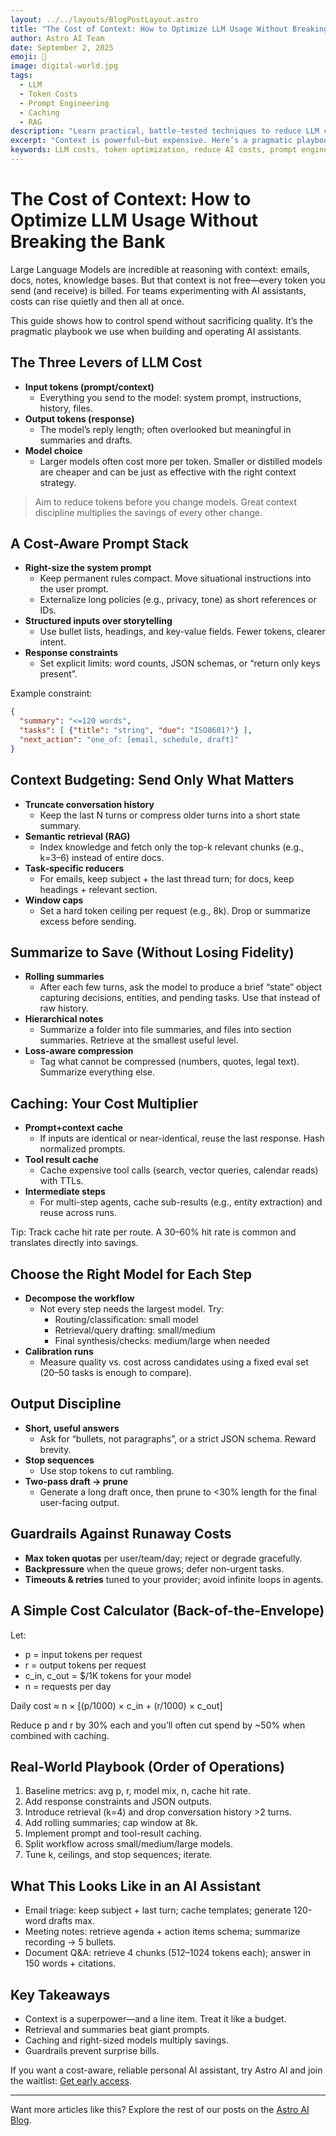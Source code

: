 ```yaml
---
layout: ../../layouts/BlogPostLayout.astro
title: "The Cost of Context: How to Optimize LLM Usage Without Breaking the Bank"
author: Astro AI Team
date: September 2, 2025
emoji: 💸
image: digital-world.jpg
tags:
  - LLM
  - Token Costs
  - Prompt Engineering
  - Caching
  - RAG
description: "Learn practical, battle-tested techniques to reduce LLM costs while improving reliability: context budgeting, caching, summaries, retrieval, and more."
excerpt: "Context is powerful—but expensive. Here’s a pragmatic playbook to keep quality high while cutting LLM costs across prompts, context windows, and inference."
keywords: LLM costs, token optimization, reduce AI costs, prompt engineering, context window, RAG, caching for LLMs, Astro AI blog
---
```


# The Cost of Context: How to Optimize LLM Usage Without Breaking the Bank

Large Language Models are incredible at reasoning with context: emails, docs, notes, knowledge bases. But that context is not free—every token you send (and receive) is billed. For teams experimenting with AI assistants, costs can rise quietly and then all at once.

This guide shows how to control spend without sacrificing quality. It’s the pragmatic playbook we use when building and operating AI assistants.

## The Three Levers of LLM Cost

- **Input tokens (prompt/context)**
  - Everything you send to the model: system prompt, instructions, history, files.
- **Output tokens (response)**
  - The model’s reply length; often overlooked but meaningful in summaries and drafts.
- **Model choice**
  - Larger models often cost more per token. Smaller or distilled models are cheaper and can be just as effective with the right context strategy.

> Aim to reduce tokens before you change models. Great context discipline multiplies the savings of every other change.

## A Cost-Aware Prompt Stack

- **Right-size the system prompt**
  - Keep permanent rules compact. Move situational instructions into the user prompt.
  - Externalize long policies (e.g., privacy, tone) as short references or IDs.
- **Structured inputs over storytelling**
  - Use bullet lists, headings, and key-value fields. Fewer tokens, clearer intent.
- **Response constraints**
  - Set explicit limits: word counts, JSON schemas, or “return only keys present”.

Example constraint:

```json
{
  "summary": "<=120 words",
  "tasks": [ {"title": "string", "due": "ISO8601?"} ],
  "next_action": "one_of: [email, schedule, draft]"
}
```

## Context Budgeting: Send Only What Matters

- **Truncate conversation history**
  - Keep the last N turns or compress older turns into a short state summary.
- **Semantic retrieval (RAG)**
  - Index knowledge and fetch only the top-k relevant chunks (e.g., k=3–6) instead of entire docs.
- **Task-specific reducers**
  - For emails, keep subject + the last thread turn; for docs, keep headings + relevant section.
- **Window caps**
  - Set a hard token ceiling per request (e.g., 8k). Drop or summarize excess before sending.

## Summarize to Save (Without Losing Fidelity)

- **Rolling summaries**
  - After each few turns, ask the model to produce a brief “state” object capturing decisions, entities, and pending tasks. Use that instead of raw history.
- **Hierarchical notes**
  - Summarize a folder into file summaries, and files into section summaries. Retrieve at the smallest useful level.
- **Loss-aware compression**
  - Tag what cannot be compressed (numbers, quotes, legal text). Summarize everything else.

## Caching: Your Cost Multiplier

- **Prompt+context cache**
  - If inputs are identical or near-identical, reuse the last response. Hash normalized prompts.
- **Tool result cache**
  - Cache expensive tool calls (search, vector queries, calendar reads) with TTLs.
- **Intermediate steps**
  - For multi-step agents, cache sub-results (e.g., entity extraction) and reuse across runs.

Tip: Track cache hit rate per route. A 30–60% hit rate is common and translates directly into savings.

## Choose the Right Model for Each Step

- **Decompose the workflow**
  - Not every step needs the largest model. Try:
    - Routing/classification: small model
    - Retrieval/query drafting: small/medium
    - Final synthesis/checks: medium/large when needed
- **Calibration runs**
  - Measure quality vs. cost across candidates using a fixed eval set (20–50 tasks is enough to compare).

## Output Discipline

- **Short, useful answers**
  - Ask for “bullets, not paragraphs”, or a strict JSON schema. Reward brevity.
- **Stop sequences**
  - Use stop tokens to cut rambling.
- **Two-pass draft → prune**
  - Generate a long draft once, then prune to <30% length for the final user-facing output.

## Guardrails Against Runaway Costs

- **Max token quotas** per user/team/day; reject or degrade gracefully.
- **Backpressure** when the queue grows; defer non-urgent tasks.
- **Timeouts & retries** tuned to your provider; avoid infinite loops in agents.

## A Simple Cost Calculator (Back-of-the-Envelope)

Let:

- p = input tokens per request
- r = output tokens per request
- c_in, c_out = $/1K tokens for your model
- n = requests per day

Daily cost ≈ n × [(p/1000) × c_in + (r/1000) × c_out]

Reduce p and r by 30% each and you’ll often cut spend by ~50% when combined with caching.

## Real-World Playbook (Order of Operations)

1. Baseline metrics: avg p, r, model mix, n, cache hit rate.
2. Add response constraints and JSON outputs.
3. Introduce retrieval (k=4) and drop conversation history >2 turns.
4. Add rolling summaries; cap window at 8k.
5. Implement prompt and tool-result caching.
6. Split workflow across small/medium/large models.
7. Tune k, ceilings, and stop sequences; iterate.

## What This Looks Like in an AI Assistant

- Email triage: keep subject + last turn; cache templates; generate 120-word drafts max.
- Meeting notes: retrieve agenda + action items schema; summarize recording → 5 bullets.
- Document Q&A: retrieve 4 chunks (512–1024 tokens each); answer in 150 words + citations.

## Key Takeaways

- Context is a superpower—and a line item. Treat it like a budget.
- Retrieval and summaries beat giant prompts.
- Caching and right-sized models multiply savings.
- Guardrails prevent surprise bills.

If you want a cost-aware, reliable personal AI assistant, try Astro AI and join the waitlist: [Get early access](/#waitlist).

---

Want more articles like this? Explore the rest of our posts on the [Astro AI Blog](/blog).
